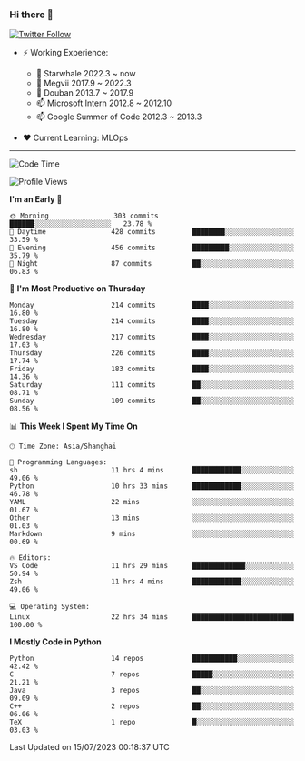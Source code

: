 ### Hi there 👋

[![Twitter Follow](https://img.shields.io/twitter/follow/tianweidut?style=social)](https://twitter.com/tianweidut)

- ⚡ Working Experience:
  - 🔭 Starwhale 2022.3 ~ now
  - 🌱 Megvii 2017.9 ~ 2022.3
  - 🌱 Douban 2013.7 ~ 2017.9
  - 📫 Microsoft Intern 2012.8 ~ 2012.10
  - 📫 Google Summer of Code 2012.3 ~ 2013.3

- ❤️ Current Learning: MLOps

---
<!--START_SECTION:waka-->
![Code Time](http://img.shields.io/badge/Code%20Time-4%2C261%20hrs%2032%20mins-blue)

![Profile Views](http://img.shields.io/badge/Profile%20Views-0-blue)

**I'm an Early 🐤** 

```text
🌞 Morning                303 commits         ██████░░░░░░░░░░░░░░░░░░░   23.78 % 
🌆 Daytime                428 commits         ████████░░░░░░░░░░░░░░░░░   33.59 % 
🌃 Evening                456 commits         █████████░░░░░░░░░░░░░░░░   35.79 % 
🌙 Night                  87 commits          ██░░░░░░░░░░░░░░░░░░░░░░░   06.83 % 
```
📅 **I'm Most Productive on Thursday** 

```text
Monday                   214 commits         ████░░░░░░░░░░░░░░░░░░░░░   16.80 % 
Tuesday                  214 commits         ████░░░░░░░░░░░░░░░░░░░░░   16.80 % 
Wednesday                217 commits         ████░░░░░░░░░░░░░░░░░░░░░   17.03 % 
Thursday                 226 commits         ████░░░░░░░░░░░░░░░░░░░░░   17.74 % 
Friday                   183 commits         ████░░░░░░░░░░░░░░░░░░░░░   14.36 % 
Saturday                 111 commits         ██░░░░░░░░░░░░░░░░░░░░░░░   08.71 % 
Sunday                   109 commits         ██░░░░░░░░░░░░░░░░░░░░░░░   08.56 % 
```


📊 **This Week I Spent My Time On** 

```text
🕑︎ Time Zone: Asia/Shanghai

💬 Programming Languages: 
sh                       11 hrs 4 mins       ████████████░░░░░░░░░░░░░   49.06 % 
Python                   10 hrs 33 mins      ████████████░░░░░░░░░░░░░   46.78 % 
YAML                     22 mins             ░░░░░░░░░░░░░░░░░░░░░░░░░   01.67 % 
Other                    13 mins             ░░░░░░░░░░░░░░░░░░░░░░░░░   01.03 % 
Markdown                 9 mins              ░░░░░░░░░░░░░░░░░░░░░░░░░   00.69 % 

🔥 Editors: 
VS Code                  11 hrs 29 mins      █████████████░░░░░░░░░░░░   50.94 % 
Zsh                      11 hrs 4 mins       ████████████░░░░░░░░░░░░░   49.06 % 

💻 Operating System: 
Linux                    22 hrs 34 mins      █████████████████████████   100.00 % 
```

**I Mostly Code in Python** 

```text
Python                   14 repos            ███████████░░░░░░░░░░░░░░   42.42 % 
C                        7 repos             █████░░░░░░░░░░░░░░░░░░░░   21.21 % 
Java                     3 repos             ██░░░░░░░░░░░░░░░░░░░░░░░   09.09 % 
C++                      2 repos             ██░░░░░░░░░░░░░░░░░░░░░░░   06.06 % 
TeX                      1 repo              █░░░░░░░░░░░░░░░░░░░░░░░░   03.03 % 
```




 Last Updated on 15/07/2023 00:18:37 UTC
<!--END_SECTION:waka-->
